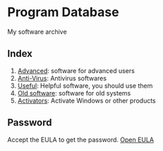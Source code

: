 # Program Database
My software archive

## Index
1. [Advanced](https://vichingo455.github.io/ProgramDatabase/Advanced): software for advanced users
2. [Anti-Virus](https://vichingo455.github.io/ProgramDatabase/Anti-Virus): Antivirus softwares
3. [Useful](https://vichingo455.github.io/ProgramDatabase/Useful): Helpful software, you should use them
4. [Old software](https://vichingo455.github.io/ProgramDatabase/Old-Software): software for old systems
5. [Activators](https://vichingo455.github.io/ProgramDatabase/activators): Activate Windows or other products

## Password
Accept the EULA to get the password. [Open EULA](https://bin.snopyta.org/?81669aafb2ee2e82#5neiva28MrVxugP6iQLatRFFVyts98nZyxxTkaGLWd3K)
